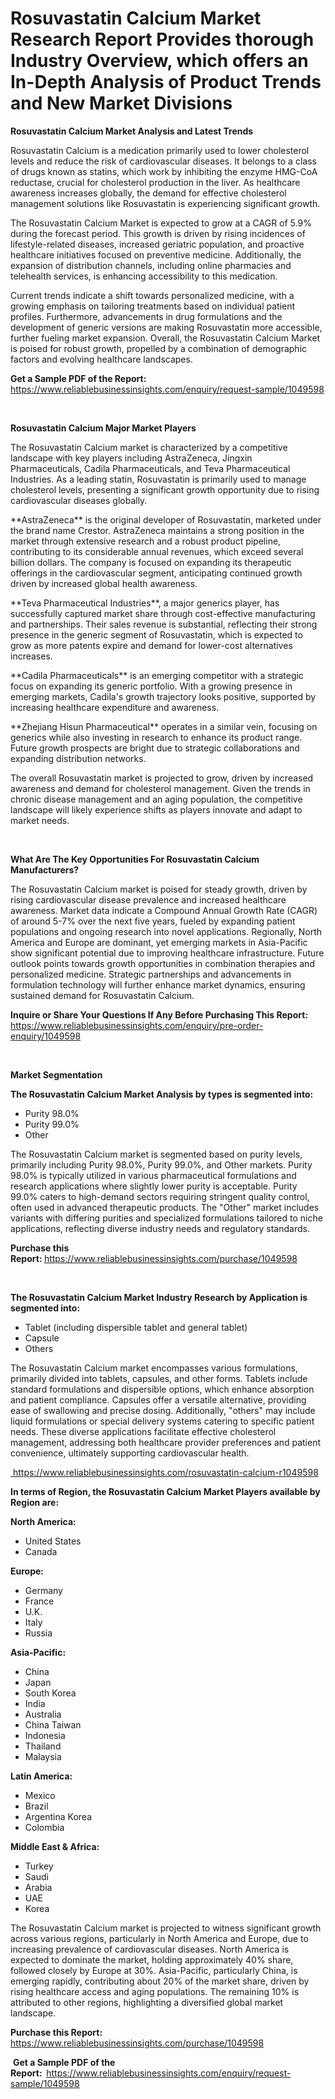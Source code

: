 <p><h1>Rosuvastatin Calcium Market Research Report Provides thorough Industry Overview, which offers an In-Depth Analysis of Product Trends and New Market Divisions</h1></p><p><strong>Rosuvastatin Calcium Market Analysis and Latest Trends</strong></p>
<p><p>Rosuvastatin Calcium is a medication primarily used to lower cholesterol levels and reduce the risk of cardiovascular diseases. It belongs to a class of drugs known as statins, which work by inhibiting the enzyme HMG-CoA reductase, crucial for cholesterol production in the liver. As healthcare awareness increases globally, the demand for effective cholesterol management solutions like Rosuvastatin is experiencing significant growth.</p><p>The Rosuvastatin Calcium Market is expected to grow at a CAGR of 5.9% during the forecast period. This growth is driven by rising incidences of lifestyle-related diseases, increased geriatric population, and proactive healthcare initiatives focused on preventive medicine. Additionally, the expansion of distribution channels, including online pharmacies and telehealth services, is enhancing accessibility to this medication. </p><p>Current trends indicate a shift towards personalized medicine, with a growing emphasis on tailoring treatments based on individual patient profiles. Furthermore, advancements in drug formulations and the development of generic versions are making Rosuvastatin more accessible, further fueling market expansion. Overall, the Rosuvastatin Calcium Market is poised for robust growth, propelled by a combination of demographic factors and evolving healthcare landscapes.</p></p>
<p><strong>Get a Sample PDF of the Report:&nbsp;</strong> <a href="https://www.reliablebusinessinsights.com/enquiry/request-sample/1049598?utm_campaign=2313&utm_medium=2&utm_source=Github&utm_content=ia&utm_term=19042025&utm_id=rosuvastatin-calcium">https://www.reliablebusinessinsights.com/enquiry/request-sample/1049598</a></p>
<p>&nbsp;</p>
<p><strong>Rosuvastatin Calcium Major Market Players</strong></p>
<p><p>The Rosuvastatin Calcium market is characterized by a competitive landscape with key players including AstraZeneca, Jingxin Pharmaceuticals, Cadila Pharmaceuticals, and Teva Pharmaceutical Industries. As a leading statin, Rosuvastatin is primarily used to manage cholesterol levels, presenting a significant growth opportunity due to rising cardiovascular diseases globally.</p><p>**AstraZeneca** is the original developer of Rosuvastatin, marketed under the brand name Crestor. AstraZeneca maintains a strong position in the market through extensive research and a robust product pipeline, contributing to its considerable annual revenues, which exceed several billion dollars. The company is focused on expanding its therapeutic offerings in the cardiovascular segment, anticipating continued growth driven by increased global health awareness.</p><p>**Teva Pharmaceutical Industries**, a major generics player, has successfully captured market share through cost-effective manufacturing and partnerships. Their sales revenue is substantial, reflecting their strong presence in the generic segment of Rosuvastatin, which is expected to grow as more patents expire and demand for lower-cost alternatives increases.</p><p>**Cadila Pharmaceuticals** is an emerging competitor with a strategic focus on expanding its generic portfolio. With a growing presence in emerging markets, Cadila's growth trajectory looks positive, supported by increasing healthcare expenditure and awareness.</p><p>**Zhejiang Hisun Pharmaceutical** operates in a similar vein, focusing on generics while also investing in research to enhance its product range. Future growth prospects are bright due to strategic collaborations and expanding distribution networks.</p><p>The overall Rosuvastatin market is projected to grow, driven by increased awareness and demand for cholesterol management. Given the trends in chronic disease management and an aging population, the competitive landscape will likely experience shifts as players innovate and adapt to market needs.</p></p>
<p>&nbsp;</p>
<p><strong>What Are The Key Opportunities For Rosuvastatin Calcium Manufacturers?</strong></p>
<p><p>The Rosuvastatin Calcium market is poised for steady growth, driven by rising cardiovascular disease prevalence and increased healthcare awareness. Market data indicate a Compound Annual Growth Rate (CAGR) of around 5-7% over the next five years, fueled by expanding patient populations and ongoing research into novel applications. Regionally, North America and Europe are dominant, yet emerging markets in Asia-Pacific show significant potential due to improving healthcare infrastructure. Future outlook points towards growth opportunities in combination therapies and personalized medicine. Strategic partnerships and advancements in formulation technology will further enhance market dynamics, ensuring sustained demand for Rosuvastatin Calcium.</p></p>
<p><strong>Inquire or Share Your Questions If Any Before Purchasing This Report:</strong> <a href="https://www.reliablebusinessinsights.com/enquiry/pre-order-enquiry/1049598?utm_campaign=2313&utm_medium=2&utm_source=Github&utm_content=ia&utm_term=19042025&utm_id=rosuvastatin-calcium">https://www.reliablebusinessinsights.com/enquiry/pre-order-enquiry/1049598</a></p>
<p>&nbsp;</p>
<p><strong>Market Segmentation</strong></p>
<p><strong>The Rosuvastatin Calcium Market Analysis by types is segmented into:</strong></p>
<p><ul><li>Purity 98.0%</li><li>Purity 99.0%</li><li>Other</li></ul></p>
<p><p>The Rosuvastatin Calcium market is segmented based on purity levels, primarily including Purity 98.0%, Purity 99.0%, and Other markets. Purity 98.0% is typically utilized in various pharmaceutical formulations and research applications where slightly lower purity is acceptable. Purity 99.0% caters to high-demand sectors requiring stringent quality control, often used in advanced therapeutic products. The "Other" market includes variants with differing purities and specialized formulations tailored to niche applications, reflecting diverse industry needs and regulatory standards.</p></p>
<p><strong>Purchase this Report:&nbsp;</strong><a href="https://www.reliablebusinessinsights.com/purchase/1049598?utm_campaign=2313&utm_medium=2&utm_source=Github&utm_content=ia&utm_term=19042025&utm_id=rosuvastatin-calcium">https://www.reliablebusinessinsights.com/purchase/1049598</a></p>
<p>&nbsp;</p>
<p><strong>The Rosuvastatin Calcium Market Industry Research by Application is segmented into:</strong></p>
<p><ul><li>Tablet (including dispersible tablet and general tablet)</li><li>Capsule</li><li>Others</li></ul></p>
<p><p>The Rosuvastatin Calcium market encompasses various formulations, primarily divided into tablets, capsules, and other forms. Tablets include standard formulations and dispersible options, which enhance absorption and patient compliance. Capsules offer a versatile alternative, providing ease of swallowing and precise dosing. Additionally, "others" may include liquid formulations or special delivery systems catering to specific patient needs. These diverse applications facilitate effective cholesterol management, addressing both healthcare provider preferences and patient convenience, ultimately supporting cardiovascular health.</p></p>
<p><a href="https://www.reliablebusinessinsights.com/rosuvastatin-calcium-r1049598?utm_campaign=2313&utm_medium=2&utm_source=Github&utm_content=ia&utm_term=19042025&utm_id=rosuvastatin-calcium">&nbsp;https://www.reliablebusinessinsights.com/rosuvastatin-calcium-r1049598</a></p>
<p><strong>In terms of Region, the Rosuvastatin Calcium Market Players available by Region are:</strong></p>
<p>
    <p> <strong> North America: </strong>
        <ul>
            <li>United States</li>
            <li>Canada</li>
        </ul>
        </p> 
    <p> <strong> Europe: </strong>
        <ul>
            <li>Germany</li>
            <li>France</li>
            <li>U.K.</li>
            <li>Italy</li>
            <li>Russia</li>
        </ul>
        </p> 
    <p> <strong> Asia-Pacific: </strong>
        <ul>
            <li>China</li>
            <li>Japan</li>
            <li>South Korea</li>
            <li>India</li>
            <li>Australia</li>
            <li>China Taiwan</li>
            <li>Indonesia</li>
            <li>Thailand</li>
            <li>Malaysia</li>
        </ul>
        </p> 
    <p> <strong> Latin America: </strong>
        <ul>
            <li>Mexico</li>
            <li>Brazil</li>
            <li>Argentina Korea</li>
            <li>Colombia</li>
        </ul>
        </p> 
    <p> <strong> Middle East & Africa: </strong>
        <ul>
            <li>Turkey</li>
            <li>Saudi</li>
            <li>Arabia</li>
            <li>UAE</li>
            <li>Korea</li>
        </ul>
    </p>
    </p>
<p><p>The Rosuvastatin Calcium market is projected to witness significant growth across various regions, particularly in North America and Europe, due to increasing prevalence of cardiovascular diseases. North America is expected to dominate the market, holding approximately 40% share, followed closely by Europe at 30%. Asia-Pacific, particularly China, is emerging rapidly, contributing about 20% of the market share, driven by rising healthcare access and aging populations. The remaining 10% is attributed to other regions, highlighting a diversified global market landscape.</p></p>
<p><strong>Purchase this Report: </strong><a href="https://www.reliablebusinessinsights.com/purchase/1049598?utm_campaign=2313&utm_medium=2&utm_source=Github&utm_content=ia&utm_term=19042025&utm_id=rosuvastatin-calcium">https://www.reliablebusinessinsights.com/purchase/1049598</a></p>
<p>&nbsp;<strong>Get a Sample PDF of the Report:&nbsp;&nbsp;</strong><a href="https://www.reliablebusinessinsights.com/enquiry/request-sample/1049598?utm_campaign=2313&utm_medium=2&utm_source=Github&utm_content=ia&utm_term=19042025&utm_id=rosuvastatin-calcium">https://www.reliablebusinessinsights.com/enquiry/request-sample/1049598</a></p>
<p><strong></strong></p>
<p><p></p><p></p><p></p></p>